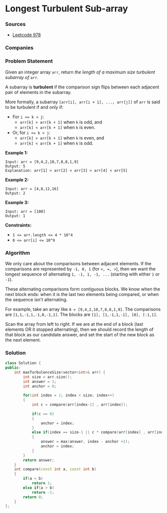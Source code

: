 # Longest Turbulent Sub-array

### Sources

* [Leetcode 978](https://leetcode.com/problems/longest-turbulent-subarray/)

### Companies

### Problem Statement

Given an integer array `arr`, return _the length of a maximum size turbulent subarray of_ `arr`.

A subarray is **turbulent** if the comparison sign flips between each adjacent pair of elements in the subarray.

More formally, a subarray `[arr[i], arr[i + 1], ..., arr[j]]` of `arr` is said to be turbulent if and only if:

* For `i <= k < j`:
  * `arr[k] > arr[k + 1]` when `k` is odd, and
  * `arr[k] < arr[k + 1]` when `k` is even.
* Or, for `i <= k < j`:
  * `arr[k] > arr[k + 1]` when `k` is even, and
  * `arr[k] < arr[k + 1]` when `k` is odd.

**Example 1:**

```text
Input: arr = [9,4,2,10,7,8,8,1,9]
Output: 5
Explanation: arr[1] > arr[2] < arr[3] > arr[4] < arr[5]
```

**Example 2:**

```text
Input: arr = [4,8,12,16]
Output: 2
```

**Example 3:**

```text
Input: arr = [100]
Output: 1
```

**Constraints:**

* `1 <= arr.length <= 4 * 10^4`
* `0 <= arr[i] <= 10^9`

### Algorithm

We only care about the comparisons between adjacent elements. If the comparisons are represented by `-1, 0, 1` \(for `<, =, >`\), then we want the longest sequence of alternating `1, -1, 1, -1, ...` \(starting with either `1` or `-1`\).

These alternating comparisons form contiguous blocks. We know when the next block ends: when it is the last two elements being compared, or when the sequence isn't alternating.

For example, take an array like `A = [9,4,2,10,7,8,8,1,9]`. The comparisons are `[1,1,-1,1,-1,0,-1,1]`. The blocks are `[1], [1,-1,1,-1], [0], [-1,1]`.

Scan the array from left to right. If we are at the end of a block \(last elements OR it stopped alternating\), then we should record the length of that block as our candidate answer, and set the start of the new block as the next element.

### Solution

```cpp
class Solution {
public:
    int maxTurbulenceSize(vector<int>& arr) {
        int size = arr.size();
        int answer = 1;
        int anchor = 0;
        
        for(int index = 1; index < size; index++)
        {
            int c = compare(arr[index-1] , arr[index]);
            
            if(c == 0)
            {
                anchor = index;
            }
            else if(index == size-1 || c * compare(arr[index] , arr[index+1]) != -1)
            {
                answer = max(answer, index - anchor +1);
                anchor = index;
            }
        }
        return answer;
    }
    int compare(const int a, const int b)
    {
        if(a < b)
            return 1;
        else if(a > b)
            return -1;
        return 0;
    }
};
```

